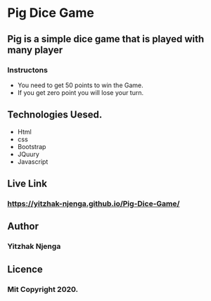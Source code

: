 # Pig Dice Game

## Pig is a simple dice game that is played with many player

### Instructons

* You need to get 50 points to win the Game.
* If you get zero point you will lose your turn.

## Technologies Uesed.

* Html
* css
* Bootstrap
* JQuury
* Javascript

## Live Link
### https://yitzhak-njenga.github.io/Pig-Dice-Game/

## Author
### Yitzhak Njenga

## Licence
### Mit Copyright 2020.
